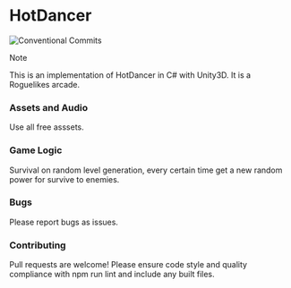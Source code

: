 # HotDancer
![Conventional Commits](https://img.shields.io/badge/version-1.0.1-green.svg)

<!---Link to the helpful section: [Link Text](#thisll-be-a-helpful-section-about-the-greek-letter-Θ). --->

> [!NOTE]
> This is an implementation of HotDancer in C# with Unity3D. It is a Roguelikes arcade.
> 
### Assets and Audio

Use all free asssets.

### Game Logic

Survival on random level generation, every certain time get a new random power for survive to enemies. 

### Bugs

Please report bugs as issues.

### Contributing
Pull requests are welcome! Please ensure code style and quality compliance with npm run lint and include any built files.
